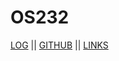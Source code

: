 # OS232

[LOG](https://github.com/tvadhisti/os232/blob/master/TXT/mylog.txt) || [GITHUB](https://github.com/tvadhisti) || [LINKS](https://github.com/tvadhisti/os232/blob/master/links.md)
